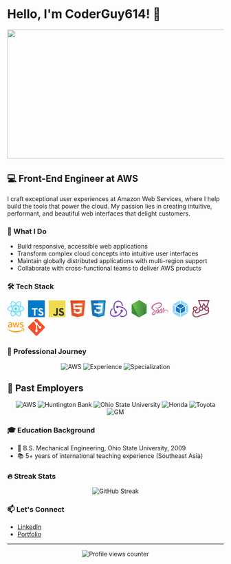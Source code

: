 # Hello, I'm CoderGuy614! 👋

<div align="center">
  <img src="https://media.giphy.com/media/f3iwJFOVOwuy7K6FFw/giphy.gif" width="600" height="300"/>
</div>

## 💻 Front-End Engineer at AWS

I craft exceptional user experiences at Amazon Web Services, where I help build the tools that power the cloud. My passion lies in creating intuitive, performant, and beautiful web interfaces that delight customers.

### 🚀 What I Do

- Build responsive, accessible web applications
- Transform complex cloud concepts into intuitive user interfaces
- Maintain globally distributed applications with multi-region support
- Collaborate with cross-functional teams to deliver AWS products

### 🛠️ Tech Stack

<div>
  <img src="https://raw.githubusercontent.com/devicons/devicon/master/icons/react/react-original.svg" title="React" alt="React" width="40" height="40"/>&nbsp;
  <img src="https://raw.githubusercontent.com/devicons/devicon/master/icons/typescript/typescript-original.svg" title="TypeScript" alt="TypeScript" width="40" height="40"/>&nbsp;
  <img src="https://raw.githubusercontent.com/devicons/devicon/master/icons/javascript/javascript-original.svg" title="JavaScript" alt="JavaScript" width="40" height="40"/>&nbsp;
  <img src="https://raw.githubusercontent.com/devicons/devicon/master/icons/html5/html5-original.svg" title="HTML5" alt="HTML" width="40" height="40"/>&nbsp;
  <img src="https://raw.githubusercontent.com/devicons/devicon/master/icons/css3/css3-original.svg" title="CSS3" alt="CSS" width="40" height="40"/>&nbsp;
  <img src="https://raw.githubusercontent.com/devicons/devicon/master/icons/redux/redux-original.svg" title="Redux" alt="Redux" width="40" height="40"/>&nbsp;
  <img src="https://raw.githubusercontent.com/devicons/devicon/master/icons/nodejs/nodejs-original.svg" title="NodeJS" alt="NodeJS" width="40" height="40"/>&nbsp;
  <img src="https://raw.githubusercontent.com/devicons/devicon/master/icons/sass/sass-original.svg" title="Sass" alt="Sass" width="40" height="40"/>&nbsp;
  <img src="https://raw.githubusercontent.com/devicons/devicon/master/icons/webpack/webpack-original.svg" title="Webpack" alt="Webpack" width="40" height="40"/>&nbsp;
  <img src="https://raw.githubusercontent.com/devicons/devicon/master/icons/jest/jest-plain.svg" title="Jest" alt="Jest" width="40" height="40"/>&nbsp;
  <img src="https://raw.githubusercontent.com/devicons/devicon/master/icons/amazonwebservices/amazonwebservices-plain-wordmark.svg" title="AWS" alt="AWS" width="40" height="40"/>&nbsp;
  <img src="https://raw.githubusercontent.com/devicons/devicon/master/icons/git/git-original.svg" title="Git" alt="Git" width="40" height="40"/>&nbsp;
</div>


### 🚀 Professional Journey

<div align="center">
  <img src="https://img.shields.io/badge/AWS-Front%20End%20Engineer-FF9900?style=for-the-badge&logo=amazon-aws" alt="AWS" />
  <img src="https://img.shields.io/badge/Experience-5+%20Years-brightgreen?style=for-the-badge" alt="Experience" />
  <img src="https://img.shields.io/badge/Specialization-UI%2FUX-blue?style=for-the-badge" alt="Specialization" />
</div>

## 🏢 Past Employers

<div align="center">
  <img src="https://img.shields.io/badge/AWS-Current-FF9900?style=for-the-badge&logo=amazon-aws" alt="AWS" />
  <img src="https://img.shields.io/badge/Huntington-Banking-2D9A2D?style=for-the-badge" alt="Huntington Bank" />
  <img src="https://img.shields.io/badge/Ohio%20State-Aerospace-BB0000?style=for-the-badge&logo=ohio-state-university" alt="Ohio State University" />
  <img src="https://img.shields.io/badge/Honda-Automotive-E40521?style=for-the-badge&logo=honda" alt="Honda" />
  <img src="https://img.shields.io/badge/Toyota-Automotive-EB0A1E?style=for-the-badge&logo=toyota" alt="Toyota" />
  <img src="https://img.shields.io/badge/General%20Motors-Automotive-0170CE?style=for-the-badge&logo=general-motors" alt="GM" />
</div>

### 🎓 Education Background
- 🔧 B.S. Mechanical Engineering, Ohio State University, 2009
- 📚 5+ years of international teaching experience (Southeast Asia)

### 🔥 Streak Stats

<div align="center">
  <img src="https://github-readme-streak-stats.herokuapp.com/?user=CoderGuy614&theme=dark&background=000000" alt="GitHub Streak" />
</div>

### 📫 Let's Connect

- [LinkedIn](https://www.linkedin.com/in/jonathan-tyler-lutz/)
- [Portfolio](https://jonnylutz.com)

---

<div align="center">
  <img src="https://komarev.com/ghpvc/?username=CoderGuy614&style=flat-square&color=blue" alt="Profile views counter"/>
</div>
